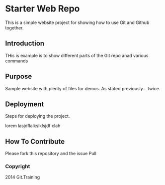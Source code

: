 # Starter Web Repo

This is a simple website project for showing how to use Git and Github together.

## Introduction

THis is example is to show different parts of the Git repo anad various commands

## Purpose

Sample website with plenty of files for demos. As stated previously... twice.

## Deployment

Steps for deploying the project.

lorem   lasjdflalkslklsjdf clah

## How To Contribute

Please fork this repository and the issue Pull

### Copyright

2014 Git.Training